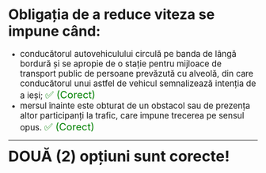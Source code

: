 # Obligația de a reduce viteza se impune când:

- <span style="font-size: larger;">conducătorul autovehiculului circulă pe banda de lângă bordură și se apropie de o stație pentru mijloace de transport public de persoane prevăzută cu alveolă, din care conducătorul unui astfel de vehicul semnalizează intenția de a ieși; <span style="color: green; font-size: larger;">✅ (Corect)</span></span>
- <span style="font-size: larger;">mersul înainte este obturat de un obstacol sau de prezența altor participanți la trafic, care impune trecerea pe sensul opus. <span style="color: green; font-size: larger;">✅ (Corect)</span></span>

---

<span style="font-size: 30px; font-weight: bold;">**DOUĂ (2) opțiuni sunt corecte!**</span>